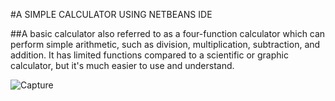 #A SIMPLE CALCULATOR USING NETBEANS IDE


##A basic calculator also referred to as a four-function calculator which can perform simple arithmetic, such as division, multiplication, subtraction, and addition. It has limited functions compared to a scientific or graphic calculator, but it's much easier to use and understand.


![Capture](https://user-images.githubusercontent.com/111446499/213685969-9af2ac62-9ae5-47cc-a684-898a33580042.PNG)

